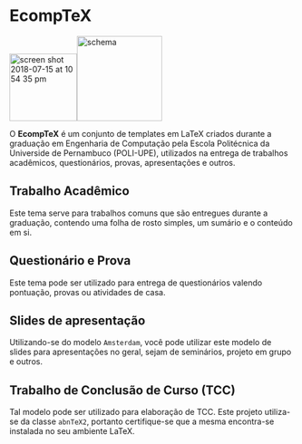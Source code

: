 ﻿EcompTeX
===========================

<img width="119" alt="screen shot 2018-07-15 at 10 54 35 pm" src="https://user-images.githubusercontent.com/6345197/42742653-1338e0b6-8882-11e8-8f7f-2ef4a0bcd374.png"><img width="150" alt="schema" src="https://user-images.githubusercontent.com/6345197/42742556-1c72d3f4-8881-11e8-876e-174956a22bf9.png">

O **EcompTeX** é um conjunto de templates em LaTeX criados durante a graduação em Engenharia de Computação pela Escola Politécnica da Universide de Pernambuco (POLI-UPE), utilizados na entrega de trabalhos acadêmicos, questionários, provas, apresentações e outros.

## Trabalho Acadêmico

Este tema serve para trabalhos comuns que são entregues durante a graduação, contendo uma folha de rosto simples, um sumário e o conteúdo em si.

## Questionário e Prova

Este tema pode ser utilizado para entrega de questionários valendo pontuação, provas ou atividades de casa. 

## Slides de apresentação 

Utilizando-se do modelo `Amsterdam`, você pode utilizar este modelo de slides para apresentações no geral, sejam de seminários, projeto em grupo e outros.

## Trabalho de Conclusão de Curso (TCC)

Tal modelo pode ser utilizado para elaboração de TCC. Este projeto utiliza-se da classe `abnTeX2`, portanto certifique-se que a mesma encontra-se instalada no seu ambiente LaTeX.
